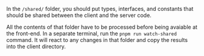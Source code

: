 In the `/shared/` folder, you should put types, interfaces, and constants that should be shared between the client and the server code.

All the contents of that folder have to be processed before being avaiable at the front-end. In a separate terminal, run the `pnpm run watch-shared` command. It will react to any changes in that folder and copy the results into the client directory.
